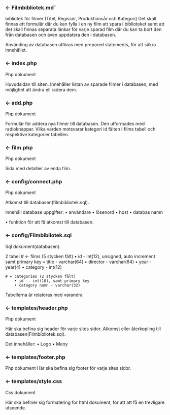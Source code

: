 ### ← Filmbibliotek.md¨

bibliotek för filmer (Titel, Regissör, Produktionsår och Kategori)
Det skall finnas ett formulär där du kan fylla i en ny film att spara i biblioteket samt att det skall finnas separata länkar för varje sparad film där du kan ta bort den från databasen och även uppdatera den i databasen.

Använding av databasen utföras med prepared statements, för att säkra innehållet.

### ← index.php

Php dokument

Huvudsidan till siten.
Innehåller listan av sparade filmer i databasen, med möjlighet att ändra ell radera dem.

### ← add.php

Php dokument

Formulär för addera nya filmer till databasen.
Den utformades med radioknappar. Vilka värden motsvarar kategori id fälten i films tabell och respektive kategorier tabellen.

### ← film.php

Php dokument

Sida med detallier av enda film.

### ← config/connect.php

Php dokument

Atkomst till databasen(filmbibliotek.sql).

Innehåll database uppgifter:
• användare
• lösenord
• host
• databas namn

• funktion för att få atkomst till databasen.

### ← config/Filmbibliotek.sql

Sql dokument(databasen).

2 tabel # ← films (5 stycken fält)
• id - int(12), unsigned, auto increment samt primary key
• title - varchar(64)
• director - varchar(64)
• year - year(4)
• category - int(12)

    # ← categories (2 stycken fält)
        • id  - int(10), samt primary key
        • category namn - varchar(32)

Tabellerna är relateras med varandra

### ← templates/header.php

Php dokument

Här ska befina sig header för varje sites sidor.
Atkomst eller återkopling till databasen(Filmbibliotek.sql).

Det innehåller:
• Logo
• Meny

### ← templates/footer.php

Php dokument
Här ska befina sig footer för varje sites sidor.

### ← templates/style.css

Css dokument

Här ska befiner sig formatering for html dokument, för att att få en trevligare utseende.
